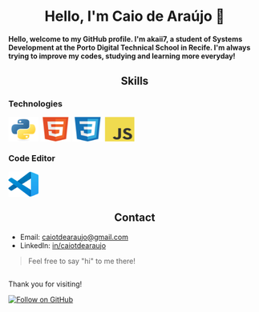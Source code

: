 <h1 align="center">Hello, I'm Caio de Araújo 🌊</h1>

#### Hello, welcome to my GitHub profile. I'm akaii7, a student of Systems Development at the Porto Digital Technical School in Recife. I'm always trying to improve my codes, studying and learning more everyday!

<h2 align="center">Skills</h2>

### Technologies

<div>
  <img alt="Python" src="https://raw.githubusercontent.com/devicons/devicon/master/icons/python/python-original.svg" align="center" height="50" width="60">
  <img alt="HTML5" src="https://raw.githubusercontent.com/devicons/devicon/master/icons/html5/html5-original.svg" align="center" height="50" width="60">
  <img alt="CSS3" src="https://raw.githubusercontent.com/devicons/devicon/master/icons/css3/css3-original.svg" align="center" height="50" width="60">
  <img alt="JavaScript" src="https://raw.githubusercontent.com/devicons/devicon/master/icons/javascript/javascript-original.svg" align="center" height="50" width="60">
</div>

### Code Editor

<img alt="VS Code" src="https://raw.githubusercontent.com/devicons/devicon/master/icons/vscode/vscode-original.svg" align="center" height="50" width="60">

<h2 align="center">Contact</h2>

- Email: caiotdearaujo@gmail.com
- LinkedIn: [in/caiotdearaujo](https://linkedin.com/in/caiotdearaujo)

> Feel free to say "hi" to me there!

##

Thank you for visiting!

[![Follow on GitHub](https://img.shields.io/github/followers/akaii7?label=Follow&style=social)](https://github.com/akaii7)

